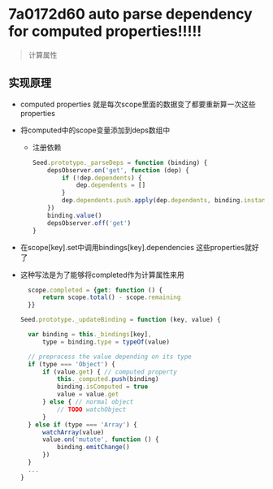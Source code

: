 # 7a0172d60 auto parse dependency for computed properties!!!!!

> 计算属性

## 实现原理
  - computed properties 就是每次scope里面的数据变了都要重新算一次这些properties
  - 将computed中的scope变量添加到deps数组中
    * 注册依赖

        ```javascript
        Seed.prototype._parseDeps = function (binding) {
            depsObserver.on('get', function (dep) {
                if (!dep.dependents) {
                    dep.dependents = []
                }
                dep.dependents.push.apply(dep.dependents, binding.instances)
            })
            binding.value()
            depsObserver.off('get')
        }
        ```

  - 在scope[key].set中调用bindings[key].dependencies 这些properties就好了


- 这种写法是为了能够将completed作为计算属性来用

    <!-- app.js -->
    ``` javascript
      scope.completed = {get: function () {
          return scope.total() - scope.remaining
      }}
    ```

    <!-- seed.js -->
    ``` javascript
    Seed.prototype._updateBinding = function (key, value) {

      var binding = this._bindings[key],
          type = binding.type = typeOf(value)

      // preprocess the value depending on its type
      if (type === 'Object') {
          if (value.get) { // computed property
              this._computed.push(binding)
              binding.isComputed = true
              value = value.get
          } else { // normal object
              // TODO watchObject
          }
      } else if (type === 'Array') {
          watchArray(value)
          value.on('mutate', function () {
              binding.emitChange()
          })
      }
      ...
    }
    ```

